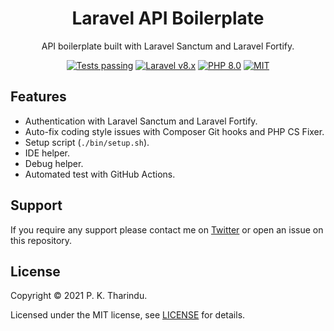 <h1 align="center">Laravel API Boilerplate</h1>

<p align="center">
API boilerplate built with Laravel Sanctum and Laravel Fortify.
</p>

<p align="center">
    <a href="https://github.com/pktharindu/laravel-api-boilerplate/actions"><img alt="Tests passing" src="https://img.shields.io/badge/Tests-passing-green?style=for-the-badge&logo=github"></a>
    <a href="https://laravel.com"><img alt="Laravel v8.x" src="https://img.shields.io/badge/Laravel-v8.x-FF2D20?style=for-the-badge&logo=laravel"></a>
    <a href="https://php.net"><img alt="PHP 8.0" src="https://img.shields.io/badge/PHP-8.0-777BB4?style=for-the-badge&logo=php"></a>
    <a href="LICENSE.md"><img alt="MIT" src="https://img.shields.io/badge/license-MIT-brightgreen.svg?style=for-the-badge"></a>
</p>

## Features

- Authentication with Laravel Sanctum and Laravel Fortify.
- Auto-fix coding style issues with Composer Git hooks and PHP CS Fixer.
- Setup script (`./bin/setup.sh`).
- IDE helper.
- Debug helper.
- Automated test with GitHub Actions.

## Support

If you require any support please contact me on [Twitter](https://twitter.com/CallMeTharindu) or open an issue on this repository.

## License

Copyright © 2021 P. K. Tharindu.

Licensed under the MIT license, see [LICENSE](LICENSE.md) for details.
